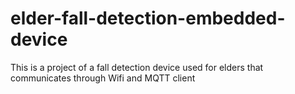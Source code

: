 # elder-fall-detection-embedded-device
This is a project of a fall detection device used for elders that communicates through Wifi and MQTT client

